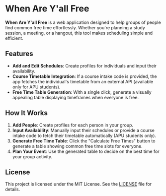 # When Are Y'all Free

**When Are Y'all Free** is a web application designed to help groups of people find common free time effortlessly. Whether you're planning a study session, a meeting, or a hangout, this tool makes scheduling simple and efficient.

## Features

- **Add and Edit Schedules**: Create profiles for individuals and input their availability.
- **Course Timetable Integration**: If a course intake code is provided, the app fetches the individual's timetable from an external API (available only for APU students).
- **Free Time Table Generation**: With a single click, generate a visually appealing table displaying timeframes when everyone is free.

## How It Works

1. **Add People**: Create profiles for each person in your group.
2. **Input Availability**: Manually input their schedules or provide a course intake code to fetch their timetable automatically (APU students only).
3. **Generate Free Time Table**: Click the "Calculate Free Times" button to generate a table showing common free time slots for everyone.
4. **Plan Your Event**: Use the generated table to decide on the best time for your group activity.

## License

This project is licensed under the MIT License. See the [LICENSE](LICENSE) file for details.

